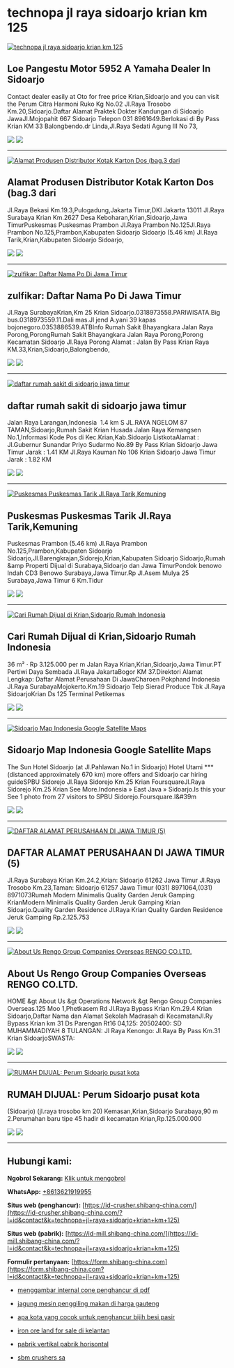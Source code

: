 # technopa jl raya sidoarjo krian km 125

<a href="https://swt.shibang-china.com/?l=id&img&k=technopa+jl+raya+sidoarjo+krian+km+125" target="_blank">![technopa jl raya sidoarjo krian km 125](http://static.shibang-china.com/all-800x300/1455.jpg)</a>

## Loe Pangestu Motor 5952 A Yamaha Dealer In Sidoarjo
Contact dealer easily at Oto for free price Krian,Sidoarjo and you can visit the Perum Citra Harmoni Ruko Kg No.02 Jl.Raya Trosobo Km.20,Sidoarjo.Daftar Alamat Praktek Dokter Kandungan di Sidoarjo JawaJl.Mojopahit 667 Sidoarjo Telepon 031 8961649.Berlokasi di By Pass Krian KM 33 Balongbendo.dr Linda,Jl.Raya Sedati Agung III No 73,


<a href="https://whatsapp.shibangsoft.com/WhatsApp.php" target="_blank" title="WhatsApp">![](http://static.shibang-china.com/icon/whatsapp.png)</a> <a href="https://swt.shibang-china.com/?l=id&icon&k=technopa+jl+raya+sidoarjo+krian+km+125" target="_blank">![](http://static.shibang-china.com/icon/chat-id.png)</a>

---

<a href="https://swt.shibang-china.com/?l=id&img&k=technopa+jl+raya+sidoarjo+krian+km+125" target="_blank">![Alamat Produsen Distributor Kotak Karton Dos (bag.3 dari](http://static.shibang-china.com/all-800x300/643.jpg)</a>

## Alamat Produsen Distributor Kotak Karton Dos (bag.3 dari
Jl.Raya Bekasi Km.19.3,Pulogadung,Jakarta Timur,DKI Jakarta 13011 Jl.Raya Surabaya Krian Km.2627 Desa Keboharan,Krian,Sidoarjo,Jawa TimurPuskesmas Puskesmas Prambon Jl.Raya Prambon No.125Jl.Raya Prambon No.125,Prambon,Kabupaten Sidoarjo Sidoarjo (5.46 km) Jl.Raya Tarik,Krian,Kabupaten Sidoarjo Sidoarjo,


<a href="https://whatsapp.shibangsoft.com/WhatsApp.php" target="_blank" title="WhatsApp">![](http://static.shibang-china.com/icon/whatsapp.png)</a> <a href="https://swt.shibang-china.com/?l=id&icon&k=technopa+jl+raya+sidoarjo+krian+km+125" target="_blank">![](http://static.shibang-china.com/icon/chat-id.png)</a>

---

<a href="https://swt.shibang-china.com/?l=id&img&k=technopa+jl+raya+sidoarjo+krian+km+125" target="_blank">![zulfikar: Daftar Nama Po Di Jawa Timur](http://static.shibang-china.com/all-800x300/924.jpg)</a>

## zulfikar: Daftar Nama Po Di Jawa Timur
Jl.Raya SurabayaKrian,Km 25 Krian Sidoarjo.0318973558.PARIWISATA.Big bus.0318973559.11.Dali mas.Jl jend A.yani 39 kapas bojonegoro.0353886539.ATBInfo Rumah Sakit Bhayangkara Jalan Raya Porong,PorongRumah Sakit Bhayangkara Jalan Raya Porong,Porong Kecamatan Sidoarjo Jl.Raya Porong Alamat : Jalan By Pass Krian Raya KM.33,Krian,Sidoarjo,Balongbendo,


<a href="https://whatsapp.shibangsoft.com/WhatsApp.php" target="_blank" title="WhatsApp">![](http://static.shibang-china.com/icon/whatsapp.png)</a> <a href="https://swt.shibang-china.com/?l=id&icon&k=technopa+jl+raya+sidoarjo+krian+km+125" target="_blank">![](http://static.shibang-china.com/icon/chat-id.png)</a>

---

<a href="https://swt.shibang-china.com/?l=id&img&k=technopa+jl+raya+sidoarjo+krian+km+125" target="_blank">![daftar rumah sakit di sidoarjo jawa timur](http://static.shibang-china.com/all-800x300/142.jpg)</a>

## daftar rumah sakit di sidoarjo jawa timur
Jalan Raya Larangan,Indonesia ‎ 1.4 km S JL.RAYA NGELOM 87 TAMAN,Sidoarjo,Rumah Sakit Krian Husada Jalan Raya Kemangsen No.1,Informasi Kode Pos di Kec.Krian,Kab.Sidoarjo ListkotaAlamat : Jl.Gubernur Sunandar Priyo Sudarmo No.89 By Pass Krian Sidoarjo Jawa Timur Jarak : 1.41 KM Jl.Raya Kauman No 106 Krian Sidoarjo Jawa Timur Jarak : 1.82 KM


<a href="https://whatsapp.shibangsoft.com/WhatsApp.php" target="_blank" title="WhatsApp">![](http://static.shibang-china.com/icon/whatsapp.png)</a> <a href="https://swt.shibang-china.com/?l=id&icon&k=technopa+jl+raya+sidoarjo+krian+km+125" target="_blank">![](http://static.shibang-china.com/icon/chat-id.png)</a>

---

<a href="https://swt.shibang-china.com/?l=id&img&k=technopa+jl+raya+sidoarjo+krian+km+125" target="_blank">![Puskesmas Puskesmas Tarik Jl.Raya Tarik,Kemuning](http://static.shibang-china.com/all-800x300/497.jpg)</a>

## Puskesmas Puskesmas Tarik Jl.Raya Tarik,Kemuning
Puskesmas Prambon (5.46 km) Jl.Raya Prambon No.125,Prambon,Kabupaten Sidoarjo Sidoarjo,Jl.Barengkrajan,Sidorejo,Krian,Kabupaten Sidoarjo Sidoarjo,Rumah &amp Properti Dijual di Surabaya,Sidoarjo dan Jawa TimurPondok benowo Indah CD3 Benowo Surabaya,Jawa Timur.Rp Jl.Asem Mulya 25 Surabaya,Jawa Timur 6 Km.Tidur


<a href="https://whatsapp.shibangsoft.com/WhatsApp.php" target="_blank" title="WhatsApp">![](http://static.shibang-china.com/icon/whatsapp.png)</a> <a href="https://swt.shibang-china.com/?l=id&icon&k=technopa+jl+raya+sidoarjo+krian+km+125" target="_blank">![](http://static.shibang-china.com/icon/chat-id.png)</a>

---

<a href="https://swt.shibang-china.com/?l=id&img&k=technopa+jl+raya+sidoarjo+krian+km+125" target="_blank">![Cari Rumah Dijual di Krian,Sidoarjo Rumah Indonesia](http://static.shibang-china.com/all-800x300/303.jpg)</a>

## Cari Rumah Dijual di Krian,Sidoarjo Rumah Indonesia
36 m² · Rp 3.125.000 per m Jalan Raya Krian,Krian,Sidoarjo,Jawa Timur.PT Pertiwi Daya Sembada Jl.Raya JakartaBogor KM 37.Direktori Alamat Lengkap: Daftar Alamat Perusahaan Di JawaCharoen Pokphand Indonesia Jl.Raya SurabayaMojokerto.Km.19 Sidoarjo Telp Sierad Produce Tbk Jl.Raya SidoarjoKrian Ds 125 Terminal Petikemas


<a href="https://whatsapp.shibangsoft.com/WhatsApp.php" target="_blank" title="WhatsApp">![](http://static.shibang-china.com/icon/whatsapp.png)</a> <a href="https://swt.shibang-china.com/?l=id&icon&k=technopa+jl+raya+sidoarjo+krian+km+125" target="_blank">![](http://static.shibang-china.com/icon/chat-id.png)</a>

---

<a href="https://swt.shibang-china.com/?l=id&img&k=technopa+jl+raya+sidoarjo+krian+km+125" target="_blank">![Sidoarjo Map Indonesia Google Satellite Maps](http://static.shibang-china.com/all-800x300/1416.jpg)</a>

## Sidoarjo Map Indonesia Google Satellite Maps
The Sun Hotel Sidoarjo (at Jl.Pahlawan No.1 in Sidoarjo) Hotel Utami *** (distanced approximately 670 km) more offers and Sidoarjo car hiring guideSPBU Sidorejo Jl.Raya Sidorejo Km.25 Krian FoursquareJl.Raya Sidorejo Km.25 Krian See More.Indonesia » East Java » Sidoarjo.Is this your See 1 photo from 27 visitors to SPBU Sidorejo.Foursquare.I&#39m


<a href="https://whatsapp.shibangsoft.com/WhatsApp.php" target="_blank" title="WhatsApp">![](http://static.shibang-china.com/icon/whatsapp.png)</a> <a href="https://swt.shibang-china.com/?l=id&icon&k=technopa+jl+raya+sidoarjo+krian+km+125" target="_blank">![](http://static.shibang-china.com/icon/chat-id.png)</a>

---

<a href="https://swt.shibang-china.com/?l=id&img&k=technopa+jl+raya+sidoarjo+krian+km+125" target="_blank">![DAFTAR ALAMAT PERUSAHAAN DI JAWA TIMUR (5)](http://static.shibang-china.com/all-800x300/554.jpg)</a>

## DAFTAR ALAMAT PERUSAHAAN DI JAWA TIMUR (5)
Jl.Raya Surabaya Krian Km.24.2,Krian: Sidoarjo 61262 Jawa Timur Jl.Raya Trosobo Km.23,Taman: Sidoarjo 61257 Jawa Timur (031) 8971064,(031) 8971073Rumah Modern Minimalis Quality Garden Jeruk Gamping KrianModern Minimalis Quality Garden Jeruk Gamping Krian Sidoarjo.Quality Garden Residence Jl.Raya Krian Quality Garden Residence Jeruk Gamping Rp.2.125.753


<a href="https://whatsapp.shibangsoft.com/WhatsApp.php" target="_blank" title="WhatsApp">![](http://static.shibang-china.com/icon/whatsapp.png)</a> <a href="https://swt.shibang-china.com/?l=id&icon&k=technopa+jl+raya+sidoarjo+krian+km+125" target="_blank">![](http://static.shibang-china.com/icon/chat-id.png)</a>

---

<a href="https://swt.shibang-china.com/?l=id&img&k=technopa+jl+raya+sidoarjo+krian+km+125" target="_blank">![About Us Rengo Group Companies Overseas RENGO CO.LTD.](http://static.shibang-china.com/all-800x300/67.jpg)</a>

## About Us Rengo Group Companies Overseas RENGO CO.LTD.
HOME &gt About Us &gt Operations Network &gt Rengo Group Companies Overseas.125 Moo 1,Phetkasem Rd Jl.Raya Bypass Krian Km.29.4 Krian Sidoarjo,Daftar Nama dan Alamat Sekolah Madrasah di KecamatanJl.Ry Bypass Krian km 31 Ds Parengan Rt16 04,125: 20502400: SD MUHAMMADIYAH 8 TULANGAN: Jl Raya Kenongo: Jl.Raya By Pass Km.31 Krian SidoarjoSWASTA:


<a href="https://whatsapp.shibangsoft.com/WhatsApp.php" target="_blank" title="WhatsApp">![](http://static.shibang-china.com/icon/whatsapp.png)</a> <a href="https://swt.shibang-china.com/?l=id&icon&k=technopa+jl+raya+sidoarjo+krian+km+125" target="_blank">![](http://static.shibang-china.com/icon/chat-id.png)</a>

---

<a href="https://swt.shibang-china.com/?l=id&img&k=technopa+jl+raya+sidoarjo+krian+km+125" target="_blank">![RUMAH DIJUAL: Perum Sidoarjo pusat kota](http://static.shibang-china.com/all-800x300/1409.jpg)</a>

## RUMAH DIJUAL: Perum Sidoarjo pusat kota
(Sidoarjo) (jl.raya trosobo km 20) Kemasan,Krian,Sidoarjo Surabaya,90 m 2.Perumahan baru tipe 45 hadir di kecamatan Krian,Rp.125.000.000

<a href="https://whatsapp.shibangsoft.com/WhatsApp.php" target="_blank" title="WhatsApp">![](http://static.shibang-china.com/icon/whatsapp.png)</a> <a href="https://swt.shibang-china.com/?l=id&icon&k=technopa+jl+raya+sidoarjo+krian+km+125" target="_blank">![](http://static.shibang-china.com/icon/chat-id.png)</a>

---
## Hubungi kami:

**Ngobrol Sekarang:** [Klik untuk mengobrol](https://swt.shibang-china.com?l=id&contact&k=technopa+jl+raya+sidoarjo+krian+km+125)

**WhatsApp:**  [+8613621919955](https://whatsapp.shibangsoft.com/WhatsApp.php)

**Situs web (penghancur):** [https://id-crusher.shibang-china.com/](https://id-crusher.shibang-china.com/?l=id&contact&k=technopa+jl+raya+sidoarjo+krian+km+125)

**Situs web (pabrik):** [https://id-mill.shibang-china.com/](https://id-mill.shibang-china.com/?l=id&contact&k=technopa+jl+raya+sidoarjo+krian+km+125)

**Formulir pertanyaan:** [https://form.shibang-china.com](https://form.shibang-china.com?l=id&contact&k=technopa+jl+raya+sidoarjo+krian+km+125)

* [menggambar internal cone penghancur di pdf](../43/menggambar%20internal%20cone%20penghancur%20di%20pdf.md)

* [jagung mesin penggiling makan di harga gauteng](../41/jagung%20mesin%20penggiling%20makan%20di%20harga%20gauteng.md)

* [apa kota yang cocok untuk penghancur bijih besi pasir](../45/apa%20kota%20yang%20cocok%20untuk%20penghancur%20bijih%20besi%20pasir.md)

* [iron ore land for sale di kelantan](../45/iron%20ore%20land%20for%20sale%20di%20kelantan.md)

* [pabrik vertikal pabrik horisontal](../48/pabrik%20vertikal%20pabrik%20horisontal.md)

* [sbm crushers sa](../50/sbm%20crushers%20sa.md)